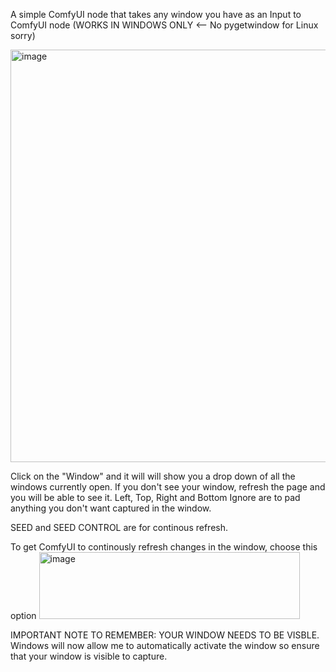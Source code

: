 A simple ComfyUI node that takes any window you have as an Input to ComfyUI node (WORKS IN WINDOWS ONLY <-- No pygetwindow for Linux sorry)

<img width="849" height="660" alt="image" src="https://github.com/user-attachments/assets/308797e0-a9bf-482a-93db-2bee6cbdc00d" />

Click on the "Window" and it will  will show you a drop down of all the windows currently open. If you don't see your window, refresh the page and you will be able to see it. 
Left, Top, Right and Bottom Ignore are to pad anything you don't want captured in the window. 

SEED and SEED CONTROL are for continous refresh.

To get ComfyUI to continously refresh changes in the window, choose this option
<img width="417" height="107" alt="image" src="https://github.com/user-attachments/assets/aabf43c4-f6cf-4611-ae4b-46993f02c6e0" />


IMPORTANT NOTE TO REMEMBER: YOUR WINDOW NEEDS TO BE VISBLE. Windows will now allow me to automatically activate the window so ensure that your window is visible to capture. 



